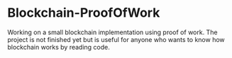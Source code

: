 # Blockchain-ProofOfWork

Working on a small blockchain implementation using proof of work.
The project is not finished yet but is useful for anyone who wants to know how blockchain works by reading code.
